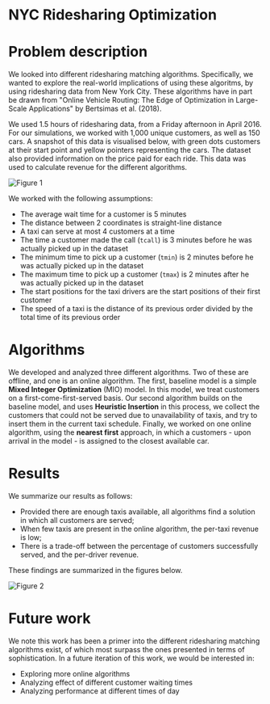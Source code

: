 # NYC Ridesharing Optimization

# Problem description
We looked into different ridesharing matching algorithms. Specifically, we wanted to explore the real-world implications of using these algoritms, by using ridesharing data from New York City. These algorithms have in part be drawn from "Online Vehicle Routing: The Edge of Optimization in Large-Scale Applications" by Bertsimas et al. (2018). 

We used 1.5 hours of ridesharing data, from a Friday afternoon in April 2016. For our simulations, we worked with 1,000 unique customers, as well as 150 cars. A snapshot of this data is visualised below, with green dots customers at their start point and yellow pointers representing the cars. The dataset also provided information on the price paid for each ride. This data was used to calculate revenue for the different algorithms. 

![Figure 1](https://i.imgur.com/MeLvneh.png)

We worked with the following assumptions:
- The average wait time for a customer is 5 minutes
- The distance between 2 coordinates is straight-line distance
- A taxi can serve at most 4 customers at a time
- The time a customer made the call (`tcall`) is 3 minutes before he was actually picked up in the dataset
- The minimum time to pick up a customer (`tmin`) is 2 minutes before he was actually picked up in the dataset
- The maximum time to pick up a customer (`tmax`) is 2 minutes after he was actually picked up in the dataset
- The start positions for the taxi drivers are the start positions of their first customer
- The speed of a taxi is the distance of its previous order divided by the total time of its previous order

# Algorithms
We developed and analyzed three different algorithms. Two of these are offline, and one is an online algorithm. The first, baseline model is a simple **Mixed Integer Optimization** (MIO) model. In this model, we treat customers on a first-come-first-served basis. Our second algorithm builds on the baseline model, and uses **Heuristic Insertion** in this process, we collect the customers that could not be served due to unavailability of taxis, and try to insert them in the current taxi schedule. Finally, we worked on one online algorithm, using the **nearest first** approach, in which a customers - upon arrival in the model - is assigned to the closest available car. 

# Results
We summarize our results as follows:
- Provided there are enough taxis available, all algorithms find a solution in which all customers are served;
- When few taxis are present in the online algorithm, the per-taxi revenue is low;
- There is a trade-off between the percentage of customers successfully served, and the per-driver revenue.

These findings are summarized in the figures below. 

![Figure 2](https://i.imgur.com/xnaehQn.png)

# Future work
We note this work has been a primer into the different ridesharing matching algorithms exist, of which most surpass the ones presented in terms of sophistication. In a future iteration of this work, we would be interested in:
- Exploring more online algorithms
- Analyzing effect of different customer waiting times
- Analyzing performance at different times of day

